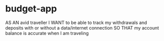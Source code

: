 # budget-app
AS AN avid traveller I WANT to be able to track my withdrawals and deposits with or without a data/internet connection SO THAT my account balance is accurate when I am traveling
